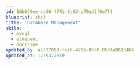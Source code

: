 ```yaml
---
id: 16b669ee-ce56-4741-8c83-c70ad2f6e7f8
blueprint: skil
title: 'Database Management'
skils:
  - mysql
  - eloquent
  - doctrine
updated_by: a5337063-feeb-476b-86d0-85dfe861c466
updated_at: 1739377819
---
```

